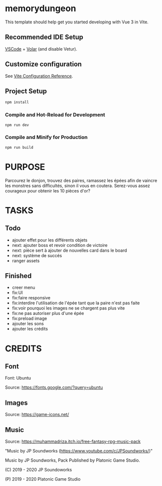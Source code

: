 # memorydungeon

This template should help get you started developing with Vue 3 in Vite.

## Recommended IDE Setup

[VSCode](https://code.visualstudio.com/) + [Volar](https://marketplace.visualstudio.com/items?itemName=Vue.volar) (and disable Vetur).

## Customize configuration

See [Vite Configuration Reference](https://vite.dev/config/).

## Project Setup

```sh
npm install
```

### Compile and Hot-Reload for Development

```sh
npm run dev
```

### Compile and Minify for Production

```sh
npm run build
```

# PURPOSE
Parcourez le donjon, trouvez des paires, ramassez les épées afin de vaincre les monstres sans difficultés, sinon il vous en coutera. Serez-vous assez courageux pour obtenir les 10 pièces d'or?

# TASKS
## Todo
- ajouter effet pour les différents objets
- next: ajouter boss et revoir condition de victoire
- next: pièce sert à ajouter de nouvelles card dans le board
- next: système de succés
- ranger assets

## Finished
- creer menu
- fix:UI
- fix:faire responsive
- fix:interdire l'utilisation de l'épée tant que la paire n'est pas faite
- fix:voir pourquoi les images ne se chargent pas plus vite
- fix:ne pas autoriser plus d'une épée
- fix:preload image
- ajouter les sons
- ajouter les crédits

# CREDITS
## Font
Font: Ubuntu

Source: https://fonts.google.com/?query=ubuntu
## Images
Source: https://game-icons.net/
## Music
Source: https://muhammadriza.itch.io/free-fantasy-rpg-music-pack

"Music by JP Soundworks (https://www.youtube.com/c/JPSoundworks/)"

Music by JP Soundworks, Pack Published by Platonic Game Studio.

(C) 2019 - 2020 JP Soundoworks

(P) 2019 - 2020 Platonic Game Studio